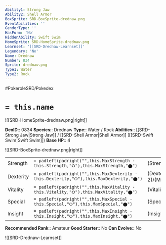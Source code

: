 ```yaml
---
Ability1: Strong Jaw
Ability2: Shell Armor
BoxSprite: SRD-BoxSprite-drednaw.png
EventAbilities: ''
GenderType: ''
HasForm: 'No'
HiddenAbility: Swift Swim
HomeSprite: SRD-HomeSprite-drednaw.png
Learnset: '[[SRD-Drednaw-Learnset]]'
Legendary: 'No'
Name: Drednaw
Number: 834
Sprite: drednaw.png
Type1: Water
Type2: Rock
---
```


#PokeroleSRD/Pokedex

# `= this.name`

![[SRD-HomeSprite-drednaw.png|right]]

**DexID**:: 0834
**Species**:: Drednaw
**Type**:: Water / Rock
**Abilities**:: [[SRD-Strong Jaw|Strong Jaw]] / [[SRD-Shell Armor|Shell Armor]] ([[SRD-Swift Swim|Swift Swim]])
**Base HP**:: 4

![[SRD-BoxSprite-drednaw.png|right]]

|           |                                                                                        |                                          |
| --------- | -------------------------------------------------------------------------------------- | ---------------------------------------- |
| Strength  | `= padleft(padright("",this.MaxStrength - this.Strength,"⭘"),this.MaxStrength,"⬤")`    | (Strength::3)/(MaxStrength::6)   |
| Dexterity | `= padleft(padright("",this.MaxDexterity - this.Dexterity,"⭘"),this.MaxDexterity,"⬤")` | (Dexterity:: 2)/(MaxDexterity::5) |
| Vitality  | `= padleft(padright("",this.MaxVitality - this.Vitality,"⭘"),this.MaxVitality,"⬤")`    | (Vitality::2)/(MaxVitality::5)   |
| Special   | `= padleft(padright("",this.MaxSpecial - this.Special,"⭘"),this.MaxSpecial,"⬤")`       | (Special::2)/(MaxSpecial::5)     |
| Insight   | `= padleft(padright("",this.MaxInsight - this.Insight,"⭘"),this.MaxInsight,"⬤")`       | (Insight::2)/(MaxInsight::5)     |

**Recommended Rank**:: Amateur
**Good Starter**:: No
**Can Evolve**:: No

![[SRD-Drednaw-Learnset]]
